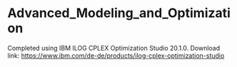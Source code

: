 # Advanced_Modeling_and_Optimization
Completed using IBM ILOG CPLEX Optimization Studio 20.1.0. Download link: https://www.ibm.com/de-de/products/ilog-cplex-optimization-studio
